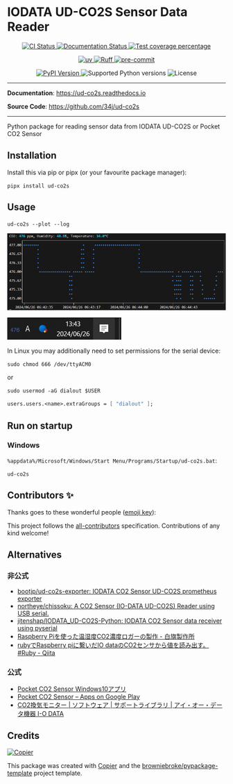 # IODATA UD-CO2S Sensor Data Reader

<p align="center">
  <a href="https://github.com/34j/ud-co2s/actions/workflows/ci.yml?query=branch%3Amain">
    <img src="https://img.shields.io/github/actions/workflow/status/34j/ud-co2s/ci.yml?branch=main&label=CI&logo=github&style=flat-square" alt="CI Status" >
  </a>
  <a href="https://ud-co2s.readthedocs.io">
    <img src="https://img.shields.io/readthedocs/ud-co2s.svg?logo=read-the-docs&logoColor=fff&style=flat-square" alt="Documentation Status">
  </a>
  <a href="https://codecov.io/gh/34j/ud-co2s">
    <img src="https://img.shields.io/codecov/c/github/34j/ud-co2s.svg?logo=codecov&logoColor=fff&style=flat-square" alt="Test coverage percentage">
  </a>
</p>
<p align="center">
  <a href="https://github.com/astral-sh/uv">
    <img src="https://img.shields.io/endpoint?url=https://raw.githubusercontent.com/astral-sh/uv/main/assets/badge/v0.json" alt="uv">
  </a>
  <a href="https://github.com/astral-sh/ruff">
    <img src="https://img.shields.io/endpoint?url=https://raw.githubusercontent.com/astral-sh/ruff/main/assets/badge/v2.json" alt="Ruff">
  </a>
  <a href="https://github.com/pre-commit/pre-commit">
    <img src="https://img.shields.io/badge/pre--commit-enabled-brightgreen?logo=pre-commit&logoColor=white&style=flat-square" alt="pre-commit">
  </a>
</p>
<p align="center">
  <a href="https://pypi.org/project/ud-co2s/">
    <img src="https://img.shields.io/pypi/v/ud-co2s.svg?logo=python&logoColor=fff&style=flat-square" alt="PyPI Version">
  </a>
  <img src="https://img.shields.io/pypi/pyversions/ud-co2s.svg?style=flat-square&logo=python&amp;logoColor=fff" alt="Supported Python versions">
  <img src="https://img.shields.io/pypi/l/ud-co2s.svg?style=flat-square" alt="License">
</p>

---

**Documentation**: <a href="https://ud-co2s.readthedocs.io" target="_blank">https://ud-co2s.readthedocs.io </a>

**Source Code**: <a href="https://github.com/34j/ud-co2s" target="_blank">https://github.com/34j/ud-co2s </a>

---

Python package for reading sensor data from IODATA UD-CO2S or Pocket CO2 Sensor

## Installation

Install this via pip or pipx (or your favourite package manager):

```shell
pipx install ud-co2s
```

## Usage

```shell
ud-co2s --plot --log
```

![CLI](docs/_static/cli.png)

![Icon](docs/_static/icon.png)

In Linux you may additionally need to set permissions for the serial device:

```shell
sudo chmod 666 /dev/ttyACM0
```

or

```shell
sudo usermod -aG dialout $USER
```

```nix
users.users.<name>.extraGroups = [ "dialout" ];
```

## Run on startup

### Windows

`%appdata%/Microsoft/Windows/Start Menu/Programs/Startup/ud-co2s.bat`:

```shell
ud-co2s
```

## Contributors ✨

Thanks goes to these wonderful people ([emoji key](https://allcontributors.org/docs/en/emoji-key)):

<!-- prettier-ignore-start -->
<!-- ALL-CONTRIBUTORS-LIST:START - Do not remove or modify this section -->
<!-- markdownlint-disable -->
<!-- markdownlint-enable -->
<!-- ALL-CONTRIBUTORS-LIST:END -->
<!-- prettier-ignore-end -->

This project follows the [all-contributors](https://github.com/all-contributors/all-contributors) specification. Contributions of any kind welcome!

## Alternatives

### 非公式

- [bootjp/ud\-co2s\-exporter: IODATA CO2 Sensor UD\-CO2S prometheus exporter](https://github.com/bootjp/ud-co2s-exporter)
- [northeye/chissoku: A CO2 Sensor \(IO\-DATA UD\-CO2S\) Reader using USB serial\.](https://github.com/northeye/chissoku)
- [jitenshap/IODATA_UD\-CO2S\-Python: IODATA CO2 Sensor data receiver using pyserial](https://github.com/jitenshap/IODATA_UD-CO2S-Python)
- [Raspberry Piを使った温湿度CO2濃度ロガーの製作 \- 白旗製作所](https://dededemio.hatenablog.jp/entry/2024/03/13/012629#22-UD-CO2S%E3%81%AE%E3%82%B3%E3%83%9E%E3%83%B3%E3%83%89%E8%AA%BF%E6%9F%BB)
- [rubyでRaspberry piに繋いだIO dataのCO2センサから値を読み出す。 \#Ruby \- Qiita](https://qiita.com/tatsushi/items/42903f1113cd5c1f8891)

### 公式

- [Pocket CO2 Sensor Windows10アプリ](http://www.google.com/url?q=http%3A%2F%2Fradiation-watch.sakuraweb.com%2Fshare%2Fco2%2FPocketCO2SensorPro.exe&sa=D&sntz=1&usg=AOvVaw0PZSKJ8zRAljo4TmzzrWlh)
- [Pocket CO2 Sensor – Apps on Google Play](https://play.google.com/store/apps/details?id=org.radiation_watch.co2checker)
- [CO2換気モニター \| ソフトウェア \| サポートライブラリ \| アイ・オー・データ機器 I\-O DATA](https://www.iodata.jp/lib/software/c/2284.htm)

## Credits

[![Copier](https://img.shields.io/endpoint?url=https://raw.githubusercontent.com/copier-org/copier/master/img/badge/badge-grayscale-inverted-border-orange.json)](https://github.com/copier-org/copier)

This package was created with
[Copier](https://copier.readthedocs.io/) and the
[browniebroke/pypackage-template](https://github.com/browniebroke/pypackage-template)
project template.
